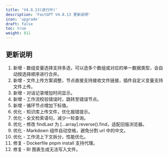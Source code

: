 ```yaml
---
title: 'V4.8.13(进行中)'
description: 'FastGPT V4.8.13 更新说明'
icon: 'upgrade'
draft: false
toc: true
weight: 811
---
```


## 更新说明

1. 新增 - 数组变量选择支持多选，可以选多个数组或对应的单一数据类型，会自动按选择顺序进行合并。
2. 新增 - 文件上传方案调整，节点直接支持接收文件链接，插件自定义变量支持文件上传。
3. 新增 - 对话记录增加时间显示。
4. 新增 - 工作流校验错误时，跳转至错误节点。
5. 新增 - 循环节点增加下标值。
6. 优化 - 知识库上传文件，优化报错提示。
7. 优化 - 全文检索语句，减少一轮查询。
8. 优化 - 修改 findLast 为 [...array].reverse().find，适配旧版浏览器。
9. 优化 - Markdown 组件自动空格，避免分割 url 中的中文。
10. 优化 - 工作流上下文拆分，性能优化。
11. 修复 - Dockerfile pnpm install 支持代理。
12. 修复 - BI 图表生成无法写入文件。
